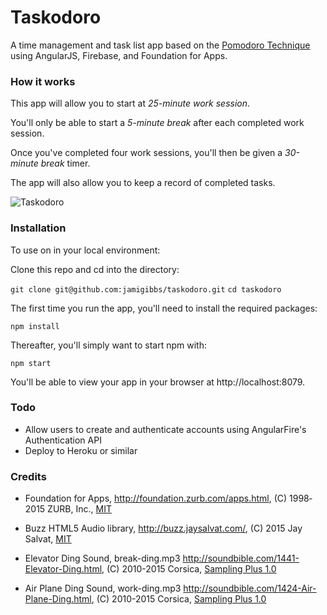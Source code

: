 # Taskodoro

A time management and task list app based on the [Pomodoro Technique](https://en.wikipedia.org/wiki/Pomodoro_Technique) using AngularJS, Firebase, and Foundation for Apps.

### How it works

This app will allow you to start at *25-minute work session*.

You'll only be able to start a *5-minute break* after each completed work session.

Once you've completed four work sessions, you'll then be given a *30-minute break* timer.

The app will also allow you to keep a record of completed tasks.

![Taskodoro](http://d.pr/i/12Bf9+)

### Installation

To use on in your local environment:

Clone this repo and cd into the directory:

`git clone git@github.com:jamigibbs/taskodoro.git`
`cd taskodoro`

The first time you run the app, you'll need to install the required packages:

`npm install`

Thereafter, you'll simply want to start npm with:

`npm start`

You'll be able to view your app in your browser at http://localhost:8079.

### Todo

* Allow users to create and authenticate accounts using AngularFire's Authentication API
* Deploy to Heroku or similar

### Credits

* Foundation for Apps, http://foundation.zurb.com/apps.html, (C) 1998‐2015 ZURB, Inc., [MIT](https://opensource.org/licenses/MIT)

* Buzz HTML5 Audio library, http://buzz.jaysalvat.com/, (C) 2015 Jay Salvat, [MIT](https://opensource.org/licenses/MIT)

* Elevator Ding Sound, break-ding.mp3 http://soundbible.com/1441-Elevator-Ding.html, (C) 2010-2015 Corsica, [Sampling Plus 1.0](https://creativecommons.org/licenses/sampling+/1.0/)

* Air Plane Ding Sound, work-ding.mp3 http://soundbible.com/1424-Air-Plane-Ding.html, (C) 2010-2015 Corsica, [Sampling Plus 1.0](https://creativecommons.org/licenses/sampling+/1.0/)
